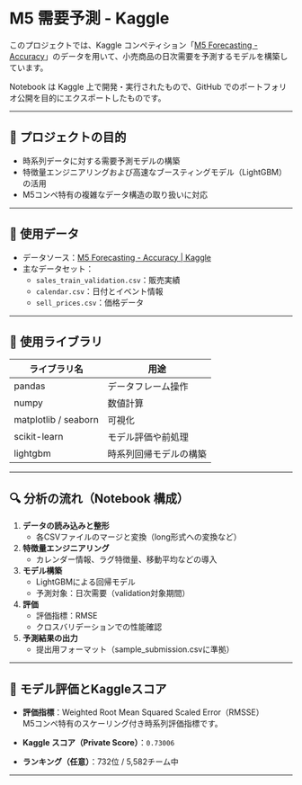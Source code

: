 # M5 需要予測 - Kaggle 
このプロジェクトでは、Kaggle コンペティション「[M5 Forecasting - Accuracy](https://www.kaggle.com/competitions/m5-forecasting-accuracy)」のデータを用いて、小売商品の日次需要を予測するモデルを構築しています。

Notebook は Kaggle 上で開発・実行されたもので、GitHub でのポートフォリオ公開を目的にエクスポートしたものです。

---

## 📌 プロジェクトの目的

- 時系列データに対する需要予測モデルの構築
- 特徴量エンジニアリングおよび高速なブースティングモデル（LightGBM）の活用
- M5コンペ特有の複雑なデータ構造の取り扱いに対応

---

## 📂 使用データ

- データソース：[M5 Forecasting - Accuracy | Kaggle](https://www.kaggle.com/competitions/m5-forecasting-accuracy/data)
- 主なデータセット：
  - `sales_train_validation.csv`：販売実績
  - `calendar.csv`：日付とイベント情報
  - `sell_prices.csv`：価格データ

---

## 🧪 使用ライブラリ

| ライブラリ名 | 用途 |
|--------------|------|
| pandas | データフレーム操作 |
| numpy | 数値計算 |
| matplotlib / seaborn | 可視化 |
| scikit-learn | モデル評価や前処理 |
| lightgbm | 時系列回帰モデルの構築 |

---

## 🔍 分析の流れ（Notebook 構成）

1. **データの読み込みと整形**
   - 各CSVファイルのマージと変換（long形式への変換など）
2. **特徴量エンジニアリング**
   - カレンダー情報、ラグ特徴量、移動平均などの導入
3. **モデル構築**
   - LightGBMによる回帰モデル
   - 予測対象：日次需要（validation対象期間）
4. **評価**
   - 評価指標：RMSE
   - クロスバリデーションでの性能確認
5. **予測結果の出力**
   - 提出用フォーマット（sample_submission.csvに準拠）

---

## 🧪 モデル評価とKaggleスコア

- **評価指標**：Weighted Root Mean Squared Scaled Error（RMSSE）  
  M5コンペ特有のスケーリング付き時系列評価指標です。

- **Kaggle スコア（Private Score）**：`0.73006`  
- **ランキング（任意）**：732位 / 5,582チーム中
---
